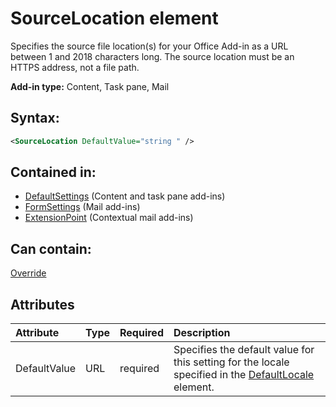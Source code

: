 
# SourceLocation element
Specifies the source file location(s) for your Office Add-in as a URL between 1 and 2018 characters long. The source location must be an HTTPS address, not a file path.

 **Add-in type:** Content, Task pane, Mail


## Syntax:


```XML
<SourceLocation DefaultValue="string " />
```


## Contained in:

- [DefaultSettings](https://dev.office.com/reference/add-ins/manifest/defaultsettings) (Content and task pane add-ins)
- [FormSettings](https://dev.office.com/reference/add-ins/manifest/formsettings) (Mail add-ins)
- [ExtensionPoint](extensionpoint.md) (Contextual mail add-ins)

## Can contain:

[Override](https://dev.office.com/reference/add-ins/manifest/override)


## Attributes



|**Attribute**|**Type**|**Required**|**Description**|
|:-----|:-----|:-----|:-----|
|DefaultValue|URL|required|Specifies the default value for this setting for the locale specified in the [DefaultLocale](https://dev.office.com/reference/add-ins/manifest/defaultlocale) element.|
